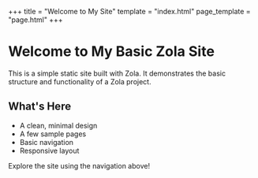 +++
title = "Welcome to My Site"
template = "index.html"
page_template = "page.html"
+++

# Welcome to My Basic Zola Site

This is a simple static site built with Zola. It demonstrates the basic structure and functionality of a Zola project.

## What's Here

- A clean, minimal design
- A few sample pages
- Basic navigation
- Responsive layout

Explore the site using the navigation above!
